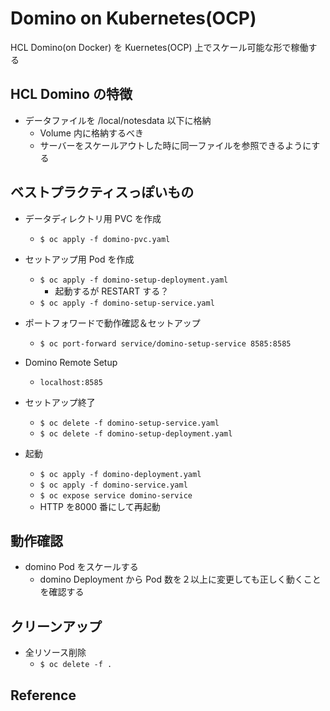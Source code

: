 # Domino on Kubernetes(OCP)

HCL Domino(on Docker) を Kuernetes(OCP) 上でスケール可能な形で稼働する


## HCL Domino の特徴

- データファイルを /local/notesdata 以下に格納
  - Volume 内に格納するべき
  - サーバーをスケールアウトした時に同一ファイルを参照できるようにする

## ベストプラクティスっぽいもの

- データディレクトリ用 PVC を作成
  - `$ oc apply -f domino-pvc.yaml`

- セットアップ用 Pod を作成
  - `$ oc apply -f domino-setup-deployment.yaml`
    - 起動するが RESTART する？
  - `$ oc apply -f domino-setup-service.yaml`

- ポートフォワードで動作確認＆セットアップ
  - `$ oc port-forward service/domino-setup-service 8585:8585`

- Domino Remote Setup
  - `localhost:8585`

- セットアップ終了
  - `$ oc delete -f domino-setup-service.yaml`
  - `$ oc delete -f domino-setup-deployment.yaml`

- 起動
  - `$ oc apply -f domino-deployment.yaml`
  - `$ oc apply -f domino-service.yaml`
  - `$ oc expose service domino-service`
  - HTTP を8000 番にして再起動


## 動作確認

- domino Pod をスケールする
  - domino Deployment から Pod 数を２以上に変更しても正しく動くことを確認する


## クリーンアップ

- 全リソース削除
  - `$ oc delete -f .`


## Reference


